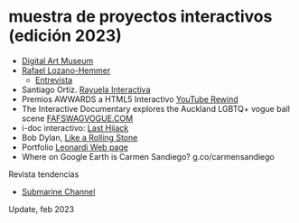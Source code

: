 
# muestra de proyectos interactivos (edición 2023)



* [Digital Art Museum](http://www.dam.org)
* [Rafael Lozano-Hemmer](http://www.lozano-hemmer.com/)
    * [Entrevista](http://www.youtube.com/watch?v=IBL6imnolEk)
* Santiago Ortiz. [Rayuela Interactiva](http://moebio.com/research/rayuela/) 
* Premios AWWARDS a HTML5 Interactivo [YouTube Rewind](https://www.awwwards.com/sites/youtube-rewind-2017) 
* The Interactive Documentary explores the Auckland LGBTQ+ vogue ball scene [FAFSWAGVOGUE.COM](http://FAFSWAGVOGUE.COM)
* i-doc interactivo: [Last Hijack](http://lasthijack.com)
* Bob Dylan, [Like a Rolling Stone](http://video.bobdylan.com)
* Portfolio [Leonardi Web page](http://www.rleonardi.com/interactive-resume/)
* Where on Google Earth is Carmen Sandiego? g.co/carmensandiego

Revista tendencias 

* [Submarine Channel](https://submarinechannel.com/)


Update, feb 2023
